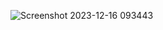![Screenshot 2023-12-16 093443](https://github.com/RidloGhifary/captcha-generator/assets/117726043/751d0965-c98b-4072-97fa-04e4619b6dd1)
